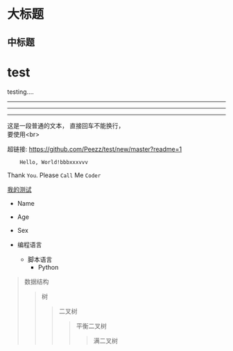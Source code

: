 大标题
=
中标题
-

# test
testing....

---

***
___

这是一段普通的文本，
直接回车不能换行，<br>
要使用\<br>

超链接: https://github.com/Peezz/test/new/master?readme=1

        Hello, World!bbbxxxvvv
        
Thank `You`. Please `Call` Me `Coder`

[我的测试](https://github.com/Peezz/test/new/master?readme=1)

* Name
* Age
* Sex

* 编程语言
    * 脚本语言
        * Python

>数据结构
>>树
>>>二叉树
>>>>平衡二叉树
>>>>>满二叉树

